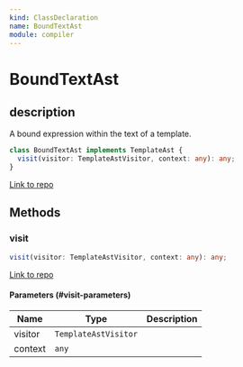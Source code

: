 ```yaml
---
kind: ClassDeclaration
name: BoundTextAst
module: compiler
---
```


# BoundTextAst

## description

A bound expression within the text of a template.

```ts
class BoundTextAst implements TemplateAst {
  visit(visitor: TemplateAstVisitor, context: any): any;
}
```

[Link to repo](https://github.com/timdeschryver/angular/blob/master/packages/compiler/src/template_parser/template_ast.ts#L47-L54)

## Methods

### visit

```ts
visit(visitor: TemplateAstVisitor, context: any): any;
```

[Link to repo](https://github.com/timdeschryver/angular/blob/master/packages/compiler/src/template_parser/template_ast.ts#L51-L53)

#### Parameters (#visit-parameters)

| Name    | Type                 | Description |
| ------- | -------------------- | ----------- |
| visitor | `TemplateAstVisitor` |             |
| context | `any`                |             |
